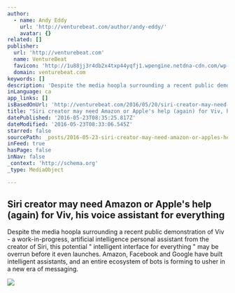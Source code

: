 ```yaml
---
author:
  - name: Andy Eddy
    url: 'http://venturebeat.com/author/andy-eddy/'
    avatar: {}
related: []
publisher:
  url: 'http://venturebeat.com'
  name: VentureBeat
  favicon: 'http://1u88jj3r4db2x4txp44yqfj1.wpengine.netdna-cdn.com/wp-content/themes/vbnews/img/favicon.ico'
  domain: venturebeat.com
keywords: []
description: 'Despite the media hoopla surrounding a recent public demonstration of Viv - a work-in-progress, artificial intelligence personal assistant from the creator of Siri, this potential " intelligent interface for everything " may be overrun before it even launches. Amazon, Facebook and Google have built intelligent assistants, and an entire ecosystem of bots is forming to usher in a new era of messaging.'
inLanguage: ca
app_links: []
isBasedOnUrl: 'http://venturebeat.com/2016/05/20/siri-creator-may-need-amazon-or-apples-help-again-for-viv-his-voice-assistant-for-everything/'
title: "Siri creator may need Amazon or Apple's help (again) for Viv, his voice assistant for everything"
datePublished: '2016-05-23T08:35:25.817Z'
dateModified: '2016-05-23T08:33:06.545Z'
starred: false
sourcePath: _posts/2016-05-23-siri-creator-may-need-amazon-or-apples-help-again-for-viv.md
inFeed: true
hasPage: false
inNav: false
_context: 'http://schema.org'
_type: MediaObject

---
```

<article style=""><h1>Siri creator may need Amazon or Apple's help (again) for Viv, his voice assistant for everything</h1><p>Despite the media hoopla surrounding a recent public demonstration of Viv - a work-in-progress, artificial intelligence personal assistant from the creator of Siri, this potential " intelligent interface for everything " may be overrun before it even launches. Amazon, Facebook and Google have built intelligent assistants, and an entire ecosystem of bots is forming to usher in a new era of messaging.</p><img src="http://1u88jj3r4db2x4txp44yqfj1.wpengine.netdna-cdn.com/wp-content/uploads/2016/05/Screen-Shot-2016-05-20-at-5.05.27-PM-780x342.png" /></article>